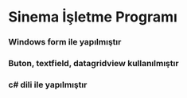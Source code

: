 # Sinema İşletme Programı
### Windows form ile yapılmıştır
### Buton, textfield, datagridview kullanılmıştır 
### c# dili ile yapılmıştır
